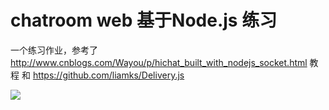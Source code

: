 # chatroom web 基于Node.js 练习        
一个练习作业，参考了
http://www.cnblogs.com/Wayou/p/hichat_built_with_nodejs_socket.html
教程
和
https://github.com/liamks/Delivery.js

![](https://codeship.com/projects/52145850-8780-0133-141a-1a052f725423/status?branch=master)



